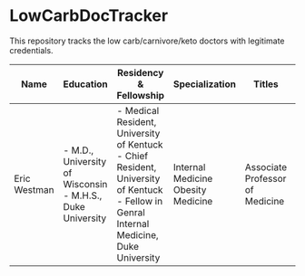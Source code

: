 # LowCarbDocTracker
This repository tracks the low carb/carnivore/keto doctors with legitimate credentials.

| Name | Education | Residency & Fellowship | Specialization | Titles | Practice | Country | Link |
| ------------- | ------------- | ------------- | ------------- | ------------- | ------------- | ------------- | ------------- |
| Eric Westman | - M.D., University of Wisconsin<br>- M.H.S., Duke University<br> | - Medical Resident, University of Kentuck<br>- Chief Resident, University of Kentuck<br>- Fellow in Genral Internal Medicine, Duke University | Internal Medicine<br>Obesity Medicine | Associate Professor of Medicine | Duke University | US | https://medicine.duke.edu/profile/eric-charles-westman |
